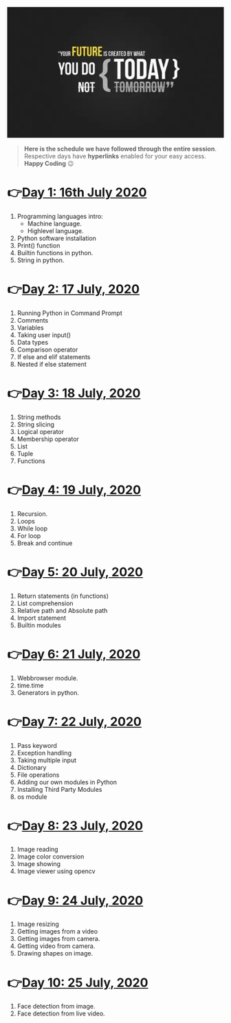 
<img src="/images/quote.jpg" />

> **Here is the schedule we have followed through the entire session**. Respective days have **hyperlinks** enabled for your easy access.
> **Happy Coding** :wink:

# :point_right:[Day 1: 16th July 2020](https://github.com/PRODDEC-CEC/proddec-python-july-2020/blob/master/day-001/day-1.ipynb)

1. Programming languages intro:
   - Machine language.
   - Highlevel language.
2. Python software installation
3. Print() function
4. Builtin functions in python.
5. String in python.

# :point_right:[Day 2: 17 July, 2020](https://github.com/PRODDEC-CEC/proddec-python-july-2020/blob/master/day-002/day-2.ipynb)

1. Running Python in Command Prompt
2. Comments
3. Variables 
4. Taking user input()
5. Data types
6. Comparison operator
7. If else and elif statements
8. Nested if else statement

# :point_right:[Day 3: 18 July, 2020](https://github.com/PRODDEC-CEC/proddec-python-july-2020/blob/master/day-003/day-3.ipynb)

1. String methods
2. String slicing
3. Logical operator
4. Membership operator
5. List
6. Tuple
7. Functions

# :point_right:[Day 4: 19 July, 2020](https://github.com/PRODDEC-CEC/proddec-python-july-2020/blob/master/day-004/day-4.ipynb)

1. Recursion.
2. Loops
3. While loop
4. For loop
5. Break and continue

# :point_right:[Day 5: 20 July, 2020](https://github.com/PRODDEC-CEC/proddec-python-july-2020/blob/master/day-005/day-5.ipynb)

1. Return statements (in functions)
2. List comprehension
3. Relative path and Absolute path
4. Import statement
5. Builtin modules

# :point_right:[Day 6: 21 July, 2020](https://github.com/PRODDEC-CEC/proddec-python-july-2020/blob/master/day-006/day-6.ipynb)

1. Webbrowser module.
2. time.time
3. Generators in python.

# :point_right:[Day 7: 22 July, 2020](https://github.com/PRODDEC-CEC/proddec-python-july-2020/blob/master/day-007/day-7.ipynb)

1. Pass keyword
2. Exception handling
3. Taking multiple input
4. Dictionary
5. File operations
6. Adding our own modules in Python
7. Installing Third Party Modules
8. os module

# :point_right:[Day 8: 23 July, 2020](https://github.com/PRODDEC-CEC/proddec-python-july-2020/blob/master/day-008/day-8.ipynb)

1. Image reading
2. Image color conversion
3. Image showing
4. Image viewer using opencv

# :point_right:[Day 9: 24 July, 2020](https://github.com/PRODDEC-CEC/proddec-python-july-2020/blob/master/day-009/day-9.ipynb)

1. Image resizing
2. Getting images from a video
3. Getting images from camera.
4. Getting video from camera.
5. Drawing shapes on image.

# :point_right:[Day 10: 25 July, 2020](https://github.com/PRODDEC-CEC/proddec-python-july-2020/blob/master/day-010/day-10.ipynb)

1. Face detection from image.
2. Face detection from live video.